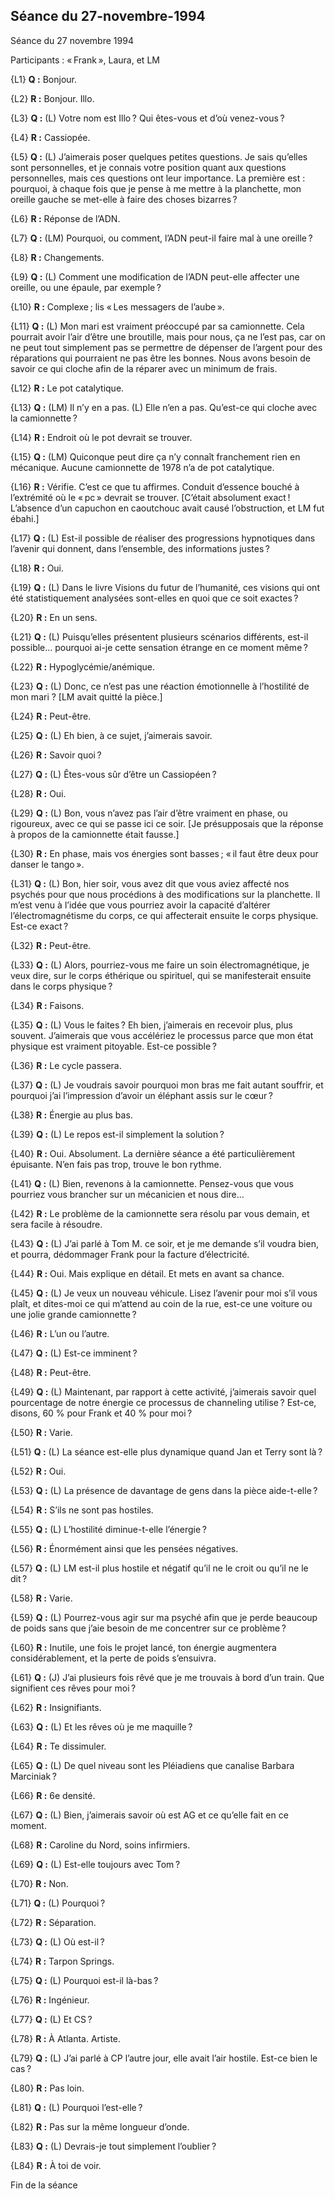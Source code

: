 ## Séance du 27-novembre-1994

Séance du 27 novembre 1994

Participants : « Frank », Laura, et LM

{L1} **Q :** Bonjour.

{L2} **R :** Bonjour. Illo.

{L3} **Q :** (L) Votre nom est Illo ? Qui êtes-vous et d’où venez-vous ?

{L4} **R :** Cassiopée.

{L5} **Q :** (L) J’aimerais poser quelques petites questions. Je sais qu’elles sont personnelles, et je connais votre position quant aux questions personnelles, mais ces questions ont leur importance. La première est : pourquoi, à chaque fois que je pense à me mettre à la planchette, mon oreille gauche se met-elle à faire des choses bizarres ?

{L6} **R :** Réponse de l’ADN.

{L7} **Q :** (LM) Pourquoi, ou comment, l’ADN peut-il faire mal à une oreille ?

{L8} **R :** Changements.

{L9} **Q :** (L) Comment une modification de l’ADN peut-elle affecter une oreille, ou une épaule, par exemple ?

{L10} **R :** Complexe ; lis « Les messagers de l’aube ».

{L11} **Q :** (L) Mon mari est vraiment préoccupé par sa camionnette. Cela pourrait avoir l’air d’être une broutille, mais pour nous, ça ne l’est pas, car on ne peut tout simplement pas se permettre de dépenser de l’argent pour des réparations qui pourraient ne pas être les bonnes. Nous avons besoin de savoir ce qui cloche afin de la réparer avec un minimum de frais.

{L12} **R :** Le pot catalytique.

{L13} **Q :** (LM) Il n’y en a pas. (L) Elle n’en a pas. Qu’est-ce qui cloche avec la camionnette ?

{L14} **R :** Endroit où le pot devrait se trouver.

{L15} **Q :** (LM) Quiconque peut dire ça n’y connaît franchement rien en mécanique. Aucune camionnette de 1978 n’a de pot catalytique.

{L16} **R :** Vérifie. C’est ce que tu affirmes. Conduit d’essence bouché à l’extrémité où le « pc » devrait se trouver. [C’était absolument exact ! L’absence d’un capuchon en caoutchouc avait causé l’obstruction, et LM fut ébahi.]

{L17} **Q :** (L) Est-il possible de réaliser des progressions hypnotiques dans l’avenir qui donnent, dans l’ensemble, des informations justes ?

{L18} **R :** Oui.

{L19} **Q :** (L) Dans le livre Visions du futur de l’humanité, ces visions qui ont été statistiquement analysées sont-elles en quoi que ce soit exactes ?

{L20} **R :** En un sens.

{L21} **Q :** (L) Puisqu’elles présentent plusieurs scénarios différents, est-il possible… pourquoi ai-je cette sensation étrange en ce moment même ?

{L22} **R :** Hypoglycémie/anémique.

{L23} **Q :** (L) Donc, ce n’est pas une réaction émotionnelle à l’hostilité de mon mari ? [LM avait quitté la pièce.]

{L24} **R :** Peut-être.

{L25} **Q :** (L) Eh bien, à ce sujet, j’aimerais savoir.

{L26} **R :** Savoir quoi ?

{L27} **Q :** (L) Êtes-vous sûr d’être un Cassiopéen ?

{L28} **R :** Oui.

{L29} **Q :** (L) Bon, vous n’avez pas l’air d’être vraiment en phase, ou rigoureux, avec ce qui se passe ici ce soir. [Je présupposais que la réponse à propos de la camionnette était fausse.]

{L30} **R :** En phase, mais vos énergies sont basses ; « il faut être deux pour danser le tango ».

{L31} **Q :** (L) Bon, hier soir, vous avez dit que vous aviez affecté nos psychés pour que nous procédions à des modifications sur la planchette. Il m’est venu à l’idée que vous pourriez avoir la capacité d’altérer l’électromagnétisme du corps, ce qui affecterait ensuite le corps physique. Est-ce exact ?

{L32} **R :** Peut-être.

{L33} **Q :** (L) Alors, pourriez-vous me faire un soin électromagnétique, je veux dire, sur le corps éthérique ou spirituel, qui se manifesterait ensuite dans le corps physique ?

{L34} **R :** Faisons.

{L35} **Q :** (L) Vous le faites ? Eh bien, j’aimerais en recevoir plus, plus souvent. J’aimerais que vous accélériez le processus parce que mon état physique est vraiment pitoyable. Est-ce possible ?

{L36} **R :** Le cycle passera.

{L37} **Q :** (L) Je voudrais savoir pourquoi mon bras me fait autant souffrir, et pourquoi j’ai l’impression d’avoir un éléphant assis sur le cœur ?

{L38} **R :** Énergie au plus bas.

{L39} **Q :** (L) Le repos est-il simplement la solution ?

{L40} **R :** Oui. Absolument. La dernière séance a été particulièrement épuisante. N’en fais pas trop, trouve le bon rythme.

{L41} **Q :** (L) Bien, revenons à la camionnette. Pensez-vous que vous pourriez vous brancher sur un mécanicien et nous dire…

{L42} **R :** Le problème de la camionnette sera résolu par vous demain, et sera facile à résoudre.

{L43} **Q :** (L) J’ai parlé à Tom M. ce soir, et je me demande s’il voudra bien, et pourra, dédommager Frank pour la facture d’électricité.

{L44} **R :** Oui. Mais explique en détail. Et mets en avant sa chance.

{L45} **Q :** (L) Je veux un nouveau véhicule. Lisez l’avenir pour moi s’il vous plaît, et dites-moi ce qui m’attend au coin de la rue, est-ce une voiture ou une jolie grande camionnette ?

{L46} **R :** L’un ou l’autre.

{L47} **Q :** (L) Est-ce imminent ?

{L48} **R :** Peut-être.

{L49} **Q :** (L) Maintenant, par rapport à cette activité, j’aimerais savoir quel pourcentage de notre énergie ce processus de channeling utilise ? Est-ce, disons, 60 % pour Frank et 40 % pour moi ?

{L50} **R :** Varie.

{L51} **Q :** (L) La séance est-elle plus dynamique quand Jan et Terry sont là ?

{L52} **R :** Oui.

{L53} **Q :** (L) La présence de davantage de gens dans la pièce aide-t-elle ?

{L54} **R :** S’ils ne sont pas hostiles.

{L55} **Q :** (L) L’hostilité diminue-t-elle l’énergie ?

{L56} **R :** Énormément ainsi que les pensées négatives.

{L57} **Q :** (L) LM est-il plus hostile et négatif qu’il ne le croit ou qu’il ne le dit ?

{L58} **R :** Varie.

{L59} **Q :** (L) Pourrez-vous agir sur ma psyché afin que je perde beaucoup de poids sans que j’aie besoin de me concentrer sur ce problème ?

{L60} **R :** Inutile, une fois le projet lancé, ton énergie augmentera considérablement, et la perte de poids s’ensuivra.

{L61} **Q :** (J) J’ai plusieurs fois rêvé que je me trouvais à bord d’un train. Que signifient ces rêves pour moi ?

{L62} **R :** Insignifiants.

{L63} **Q :** (L) Et les rêves où je me maquille ?

{L64} **R :** Te dissimuler.

{L65} **Q :** (L) De quel niveau sont les Pléiadiens que canalise Barbara Marciniak ?

{L66} **R :** 6e densité.

{L67} **Q :** (L) Bien, j’aimerais savoir où est AG et ce qu’elle fait en ce moment.

{L68} **R :** Caroline du Nord, soins infirmiers.

{L69} **Q :** (L) Est-elle toujours avec Tom ?

{L70} **R :** Non.

{L71} **Q :** (L) Pourquoi ?

{L72} **R :** Séparation.

{L73} **Q :** (L) Où est-il ?

{L74} **R :** Tarpon Springs.

{L75} **Q :** (L) Pourquoi est-il là-bas ?

{L76} **R :** Ingénieur.

{L77} **Q :** (L) Et CS ?

{L78} **R :** À Atlanta. Artiste.

{L79} **Q :** (L) J’ai parlé à CP l’autre jour, elle avait l’air hostile. Est-ce bien le cas ?

{L80} **R :** Pas loin.

{L81} **Q :** (L) Pourquoi l’est-elle ?

{L82} **R :** Pas sur la même longueur d’onde.

{L83} **Q :** (L) Devrais-je tout simplement l’oublier ?

{L84} **R :** À toi de voir.

Fin de la séance